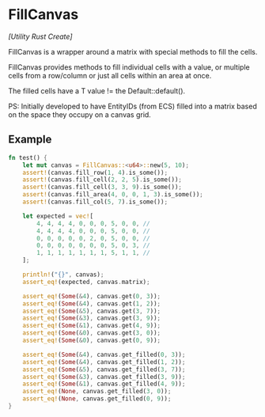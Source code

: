 FillCanvas
===

_\[Utility Rust Create\]_

FillCanvas is a wrapper around a matrix with special methods to fill the cells.

FillCanvas provides methods to fill individual cells with a value, or multiple cells from a row/column or just all cells
within an area at once.

The filled cells have a T value != the Default::default().

PS: Initially developed to have EntityIDs (from ECS) filled into a matrix based on the space they occupy on a canvas grid.

Example
---

```rust
fn test() {
    let mut canvas = FillCanvas::<u64>::new(5, 10);
    assert!(canvas.fill_row(1, 4).is_some());
    assert!(canvas.fill_cell(2, 2, 5).is_some());
    assert!(canvas.fill_cell(3, 3, 9).is_some());
    assert!(canvas.fill_area(4, 0, 0, 1, 3).is_some());
    assert!(canvas.fill_col(5, 7).is_some());

    let expected = vec![
        4, 4, 4, 4, 0, 0, 0, 5, 0, 0, //
        4, 4, 4, 4, 0, 0, 0, 5, 0, 0, //
        0, 0, 0, 0, 0, 2, 0, 5, 0, 0, //
        0, 0, 0, 0, 0, 0, 0, 5, 0, 3, //
        1, 1, 1, 1, 1, 1, 1, 5, 1, 1, //
    ];

    println!("{}", canvas);
    assert_eq!(expected, canvas.matrix);

    assert_eq!(Some(&4), canvas.get(0, 3));
    assert_eq!(Some(&4), canvas.get(1, 2));
    assert_eq!(Some(&5), canvas.get(3, 7));
    assert_eq!(Some(&3), canvas.get(3, 9));
    assert_eq!(Some(&1), canvas.get(4, 9));
    assert_eq!(Some(&0), canvas.get(3, 0));
    assert_eq!(Some(&0), canvas.get(0, 9));

    assert_eq!(Some(&4), canvas.get_filled(0, 3));
    assert_eq!(Some(&4), canvas.get_filled(1, 2));
    assert_eq!(Some(&5), canvas.get_filled(3, 7));
    assert_eq!(Some(&3), canvas.get_filled(3, 9));
    assert_eq!(Some(&1), canvas.get_filled(4, 9));
    assert_eq!(None, canvas.get_filled(3, 0));
    assert_eq!(None, canvas.get_filled(0, 9));
}
```